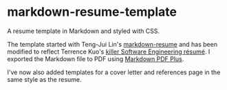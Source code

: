 # markdown-resume-template

A resume template in Markdown and styled with CSS.

The template started with Teng-Jui Lin's
[markdown-resume](https://github.com/tengjuilin/markdown-resume) and has been modified to reflect
Terrence Kuo's [killer Software Engineering
résumé](https://www.freecodecamp.org/news/writing-a-killer-software-engineering-resume-b11c91ef699d/).
I exported the Markdown file to PDF using  [Markdown PDF
Plus](https://marketplace.visualstudio.com/items?itemName=tom-latham.markdown-pdf-plus).

I've now also added templates for a cover letter and references page in the same style as the
resume.
